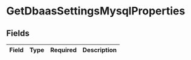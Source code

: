 # GetDbaasSettingsMysqlProperties


## Fields

| Field       | Type        | Required    | Description |
| ----------- | ----------- | ----------- | ----------- |